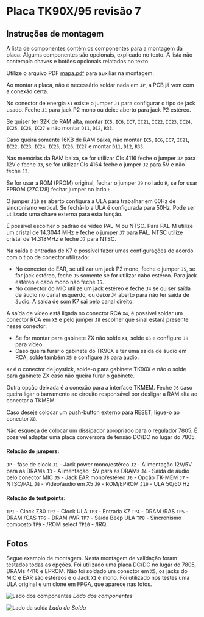 # Placa TK90X/95 revisão 7

## Instruções de montagem

A lista de componentes contém os componentes para a montagem da placa. Algums componentes são opcionais, explicado no texto. A lista não contempla chaves e botões opcionais relatados no texto.

Utilize o arquivo PDF [mapa.pdf](mapa.pdf) para auxiliar na montagem.

Ao montar a placa, não é necessário soldar nada em `JP`, a PCB já vem com a conexão certa.

No conector de energia `X1` existe o jumper `J1` para configurar o tipo de jack usado. Feche `J1` para jack P2 mono ou deixe aberto para jack P2 estéreo.

Se quiser ter 32K de RAM alta, montar `IC5`, `IC6`, `IC7`, `IC21`, `IC22`, `IC23`, `IC24`, `IC25`, `IC26`, `IC27` e não montar `D11`, `D12`, `R33`.

Caso queira somente 16KB de RAM baixa, não montar `IC5`, `IC6`, `IC7`, `IC21`, `IC22`, `IC23`, `IC24`, `IC25`, `IC26`, `IC27` e montar `D11`, `D12`, `R33`.

Nas memórias da RAM baixa, se for utilizar CIs 4116 feche o jumper `J2` para 12V e feche `J3`, se for utilizar CIs 4164 feche o jumper `J2` para 5V e não feche `J3`.

Se for usar a ROM (PROM) original, fechar o jumper `J9` no lado `R`, se for usar EPROM (27C128) fechar jumper no lado `E`.

O jumper `J10` se aberto configura a ULA para trabalhar em 60Hz de sincronismo vertical. Se fechá-lo a ULA é configurada para 50Hz. Pode ser utilizado uma chave externa para esta função.

É possível escolher o padrão de vídeo PAL-M ou NTSC. Para PAL-M utilize um cristal de 14.3044 MHz e feche o jumper `J7` para PAL. NTSC utilize cristal de 14.318MHz e feche `J7` para NTSC.

Na saída e entradas de K7 é possível fazer umas configurações de acordo com o tipo de conector utilizado:
 - No conector do EAR, se utilizar um jack P2 mono, feche o jumper `J5`, se for jack estéreo, feche `J5` somente se for utilizar cabo estéreo. Para jack estéreo e cabo mono não feche `J5`.
 - No conector do MIC utilize um jack estéreo e feche `J4` se quiser saída de áudio no canal esquerdo, ou deixe `J4` aberto para não ter saída de áudio. A saída de som K7 sai pelo canal direito.

A saída de vídeo está ligada no conector RCA `X4`, é possível soldar um conector RCA em `X5` e pelo jumper `J8` escolher que sinal estará presente nesse conector:
 - Se for montar para gabinete ZX não solde `X4`, solde `X5` e configure `J8` para vídeo.
 - Caso queira furar o gabinete do TK90X e ter uma saída de áudio em RCA, solde também `X5` e configure `J8` para áudio.

`X7` é o conector de joystick, solde-o para gabinete TK90X e não o solde para gabinete ZX caso não queira furar o gabinete.

Outra opção deixada é a conexão para a interface TKMEM. Feche `J6` caso queira ligar o barramento ao circuito responsável por desligar a RAM alta ao conectar a TKMEM.

Caso deseje colocar um push-button externo para RESET, ligue-o ao conector `X8`.

Não esqueça de colocar um dissipador apropriado para o regulador 7805. É possível adaptar uma placa conversora de tensão DC/DC no lugar do 7805.

#### Relação de jumpers:

`JP` - fase de clock
`J1` - Jack power mono/estéreo
`J2` - Alimentação 12V/5V para as DRAMs
`J3` - Alimentação -5V para as DRAMs
`J4` - Saída de áudio pelo conector MIC
`J5` - Jack EAR mono/estéreo
`J6` - Opção TK-MEM
`J7` - NTSC/PAL
`J8` - Vídeo/áudio em X5
`J9` - ROM/EPROM
`J10` - ULA 50/60 Hz

#### Relação de test points:

`TP1` - Clock Z80
`TP2` - Clock ULA
`TP3` - Entrada K7
`TP4` - DRAM /RAS
`TP5` - DRAM /CAS
`TP6` - DRAM /WR
`TP7` - Saída Beep ULA
`TP8` - Sincronismo composto
`TP9` - /ROM select
`TP10` - /IRQ

## Fotos

Segue exemplo de montagem. Nesta montagem de validação foram testados todas as opções. Foi utilizado uma placa DC/DC no lugar do 7805, DRAMs 4416 e EPROM. Não foi soldado um conector em `X5`, os jacks do MIC e EAR são estéreos e o Jack `X1` é mono. Foi utilizado nos testes uma ULA original e um clone em FPGA, que aparece nas fotos.


![Lado dos componentes](Foto_Montada_Top.jpg)
*Lado dos componentes*


![Lado da solda](Foto_Montada_Bottom.jpg)
*Lado da Solda*
